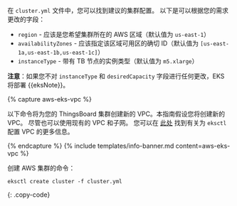 在 `cluster.yml` 文件中，您可以找到建议的集群配置。
以下是可以根据您的需求更改的字段：
- `region` - 应该是您希望集群所在的 AWS 区域（默认值为 `us-east-1`）
- `availabilityZones` - 应该指定该区域可用区的确切 ID（默认值为 `[us-east-1a,us-east-1b,us-east-1c]`）
- `instanceType` - 带有 TB 节点的实例类型（默认值为 `m5.xlarge`）

**注意**：如果您不对 `instanceType` 和 `desiredCapacity` 字段进行任何更改，EKS 将部署 {{eksNote}}。

{% capture aws-eks-vpc %}

以下命令将为您的 ThingsBoard 集群创建新的 VPC。本指南假设您将创建新的 VPC。
尽管也可以使用现有的 VPC 和子网。
您可以在 [此处](https://eksctl.io/usage/vpc-networking/) 找到有关为 `eksctl` 配置 VPC 的更多信息。

{% endcapture %}
{% include templates/info-banner.md content=aws-eks-vpc %}

创建 AWS 集群的命令：

```
eksctl create cluster -f cluster.yml
```
{: .copy-code}